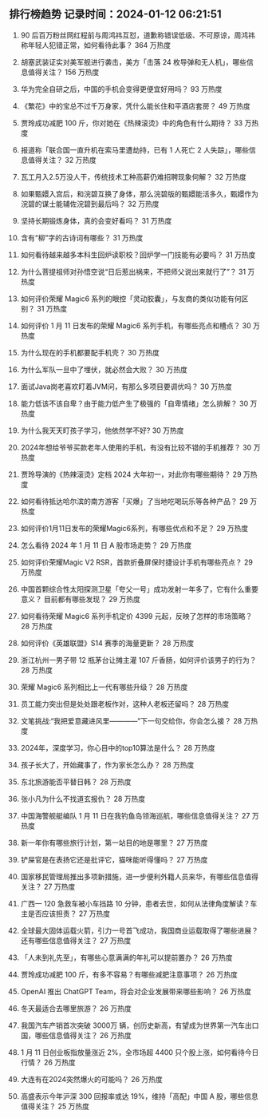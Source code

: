 
## 排行榜趋势 记录时间：2024-01-12 06:21:51
  
  1. 90 后百万粉丝网红程前与周鸿祎互怼，道歉称错误低级、不可原谅，周鸿祎称年轻人犯错正常，如何看待此事？ 364 万热度
    
  2. 胡塞武装证实对美军舰进行袭击，美方「击落 24 枚导弹和无人机」，哪些信息值得关注？ 156 万热度
    
  3. 华为完全自研之后，中国的手机会变得更便宜好用吗？ 93 万热度
    
  4. 《繁花》中的宝总不过千万身家，凭什么能长住和平酒店套房？ 49 万热度
    
  5. 贾玲成功减肥 100 斤，你对她在《热辣滚烫》中的角色有什么期待？ 33 万热度
    
  6. 报道称「联合国一直升机在索马里遭劫持，已有 1 人死亡 2 人失踪」，哪些信息值得关注？ 32 万热度
    
  7. 瓦工月入2.5万没人干，传统技术工种高薪仍难招聘现象何解？ 32 万热度
    
  8. 如果甄嬛入宫后，和浣碧互换了身体，那么浣碧版的甄嬛能活多久，甄嬛作为浣碧的谋士能辅佐浣碧到最后吗？ 32 万热度
    
  9. 坚持长期锻炼身体，真的会变好看吗？ 31 万热度
    
  10. 含有“柳”字的古诗词有哪些？ 31 万热度
    
  11. 如何看待越来越多本科生回炉读职校？回炉学一门技能有必要吗？ 31 万热度
    
  12. 为什么菩提祖师对孙悟空说“日后惹出祸来，不把师父说出来就行了”？ 31 万热度
    
  13. 如何评价荣耀 Magic6 系列的眼控「灵动胶囊」，与友商的类似功能有何区别？ 31 万热度
    
  14. 如何评价 1 月 11 日发布的荣耀 Magic6 系列手机，有哪些亮点和槽点？ 30 万热度
    
  15. 为什么现在的手机都要配手机壳？ 30 万热度
    
  16. 为什么军队一旦中了埋伏，就必然会大败？ 30 万热度
    
  17. 面试Java岗老喜欢盯着JVM问，有那么多项目要调优吗？ 30 万热度
    
  18. 能力低该不该自卑？由于能力低产生了极强的「自卑情绪」怎么排解？ 30 万热度
    
  19. 为什么我天天盯孩子学习，他依然学不好? 30 万热度
    
  20. 2024年想给爷爷买款老年人使用的手机，有没有比较不错的手机推荐？ 30 万热度
    
  21. 贾玲导演的《热辣滚烫》定档 2024 大年初一，对此你有哪些期待？ 29 万热度
    
  22. 如何看待抵达哈尔滨的南方游客「买爆」了当地吃喝玩乐等各种产品？ 29 万热度
    
  23. 如何评价1月11日发布的荣耀Magic6系列，有哪些优点和不足？ 29 万热度
    
  24. 怎么看待 2024 年 1 月 11 日 A 股市场走势？ 29 万热度
    
  25. 如何评价荣耀Magic V2 RSR，首款折叠屏保时捷设计手机有哪些亮点？ 29 万热度
    
  26. 中国首颗综合性太阳探测卫星「夸父一号」成功发射一年多了，它有什么重要意义？ 目前都有哪些发现？ 29 万热度
    
  27. 如何看待荣耀 Magic6 系列手机定价 4399 元起，反映了怎样的市场策略？ 28 万热度
    
  28. 如何评价《英雄联盟》S14 赛季的海量更新？ 28 万热度
    
  29. 浙江杭州一男子带 12 瓶茅台让摊主灌 107 斤香肠，如何评价该男子的行为？ 28 万热度
    
  30. 荣耀 Magic6 系列相比上一代有哪些升级？ 28 万热度
    
  31. 员工能力突出但是处处跟老板作对，这种人老板还留吗？ 28 万热度
    
  32. 文笔挑战:“我把爱意藏进风里————”下一句交给你，你会怎么接？ 28 万热度
    
  33. 2024年，深度学习，你心目中的top10算法是什么？ 28 万热度
    
  34. 孩子长大了，开始藏事了，作为家长怎么办？ 28 万热度
    
  35. 东北旅游能否平替日韩？ 28 万热度
    
  36. 张小凡为什么不找道玄报仇？ 28 万热度
    
  37. 中国海警舰艇编队 1 月 11 日在我钓鱼岛领海巡航，哪些信息值得关注？ 27 万热度
    
  38. 新一年你有哪些旅行计划，第一站目的地是哪里？ 27 万热度
    
  39. 铲屎官是在表扬它还是批评它，猫咪能听得懂吗？ 27 万热度
    
  40. 国家移民管理局推出多项新措施，进一步便利外籍人员来华，有哪些信息值得关注？ 27 万热度
    
  41. 广西一 120 急救车被小车挡路 10 分钟，患者去世，如何从法律角度解读？车主是否应该担责？ 27 万热度
    
  42. 全球最大固体运载火箭，引力一号首飞成功，我国商业运载取得了哪些进展？还有哪些信息值得关注？ 27 万热度
    
  43. 「人未到礼先至」，有哪些心意满满的年礼可以提前置办？ 26 万热度
    
  44. 贾玲成功减肥 100 斤，有多不容易？有哪些减肥注意事项？ 26 万热度
    
  45. OpenAI 推出 ChatGPT Team，将会对企业发展带来哪些影响？ 26 万热度
    
  46. 冬天最适合去哪里旅游？ 26 万热度
    
  47. 我国汽车产销首次突破 3000万 辆，创历史新高，有望成为世界第一汽车出口国，哪些信息值得关注？ 26 万热度
    
  48. 1 月 11 日创业板指放量涨近 2%，全市场超 4400 只个股上涨，如何看待今日行情？ 26 万热度
    
  49. 大连有在2024突然爆火的可能吗？ 26 万热度
    
  50. 高盛表示今年沪深 300 回报率或达 19%，维持「高配」中国 A 股，哪些信息值得关注？ 25 万热度
    
